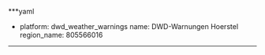 



***yaml
- platform: dwd_weather_warnings
  name: DWD-Warnungen Hoerstel
  region_name: 805566016
***
